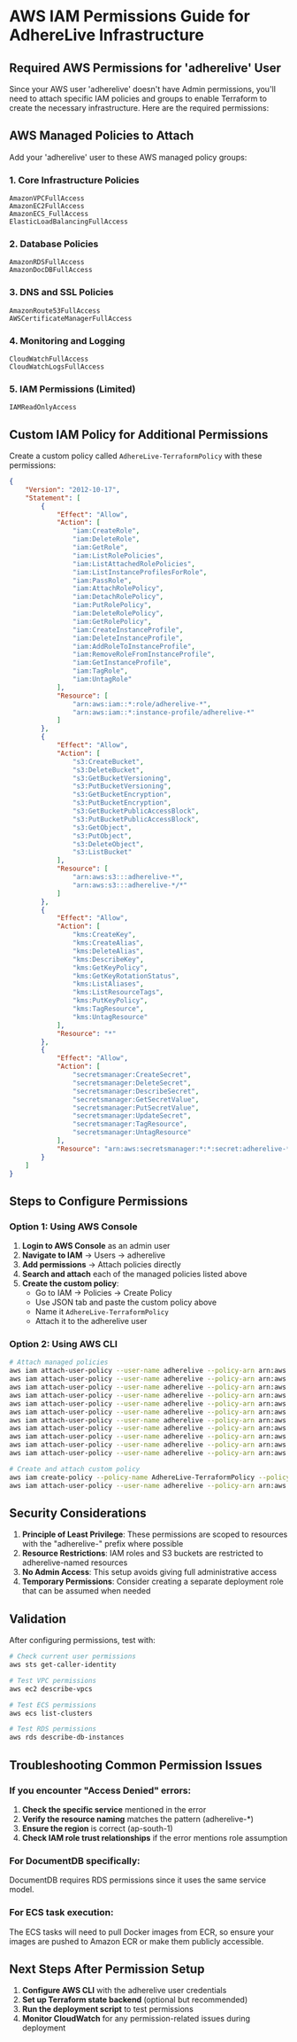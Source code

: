 # AWS IAM Permissions Guide for AdhereLive Infrastructure

## Required AWS Permissions for 'adherelive' User

Since your AWS user 'adherelive' doesn't have Admin permissions, you'll need to attach specific IAM policies and groups to enable Terraform to create the necessary infrastructure. Here are the required permissions:

## AWS Managed Policies to Attach

Add your 'adherelive' user to these AWS managed policy groups:

### 1. Core Infrastructure Policies
```
AmazonVPCFullAccess
AmazonEC2FullAccess
AmazonECS_FullAccess
ElasticLoadBalancingFullAccess
```

### 2. Database Policies
```
AmazonRDSFullAccess
AmazonDocDBFullAccess
```

### 3. DNS and SSL Policies
```
AmazonRoute53FullAccess
AWSCertificateManagerFullAccess
```

### 4. Monitoring and Logging
```
CloudWatchFullAccess
CloudWatchLogsFullAccess
```

### 5. IAM Permissions (Limited)
```
IAMReadOnlyAccess
```

## Custom IAM Policy for Additional Permissions

Create a custom policy called `AdhereLive-TerraformPolicy` with these permissions:

```json
{
    "Version": "2012-10-17",
    "Statement": [
        {
            "Effect": "Allow",
            "Action": [
                "iam:CreateRole",
                "iam:DeleteRole",
                "iam:GetRole",
                "iam:ListRolePolicies",
                "iam:ListAttachedRolePolicies",
                "iam:ListInstanceProfilesForRole",
                "iam:PassRole",
                "iam:AttachRolePolicy",
                "iam:DetachRolePolicy",
                "iam:PutRolePolicy",
                "iam:DeleteRolePolicy",
                "iam:GetRolePolicy",
                "iam:CreateInstanceProfile",
                "iam:DeleteInstanceProfile",
                "iam:AddRoleToInstanceProfile",
                "iam:RemoveRoleFromInstanceProfile",
                "iam:GetInstanceProfile",
                "iam:TagRole",
                "iam:UntagRole"
            ],
            "Resource": [
                "arn:aws:iam::*:role/adherelive-*",
                "arn:aws:iam::*:instance-profile/adherelive-*"
            ]
        },
        {
            "Effect": "Allow",
            "Action": [
                "s3:CreateBucket",
                "s3:DeleteBucket",
                "s3:GetBucketVersioning",
                "s3:PutBucketVersioning",
                "s3:GetBucketEncryption",
                "s3:PutBucketEncryption",
                "s3:GetBucketPublicAccessBlock",
                "s3:PutBucketPublicAccessBlock",
                "s3:GetObject",
                "s3:PutObject",
                "s3:DeleteObject",
                "s3:ListBucket"
            ],
            "Resource": [
                "arn:aws:s3:::adherelive-*",
                "arn:aws:s3:::adherelive-*/*"
            ]
        },
        {
            "Effect": "Allow",
            "Action": [
                "kms:CreateKey",
                "kms:CreateAlias",
                "kms:DeleteAlias",
                "kms:DescribeKey",
                "kms:GetKeyPolicy",
                "kms:GetKeyRotationStatus",
                "kms:ListAliases",
                "kms:ListResourceTags",
                "kms:PutKeyPolicy",
                "kms:TagResource",
                "kms:UntagResource"
            ],
            "Resource": "*"
        },
        {
            "Effect": "Allow",
            "Action": [
                "secretsmanager:CreateSecret",
                "secretsmanager:DeleteSecret",
                "secretsmanager:DescribeSecret",
                "secretsmanager:GetSecretValue",
                "secretsmanager:PutSecretValue",
                "secretsmanager:UpdateSecret",
                "secretsmanager:TagResource",
                "secretsmanager:UntagResource"
            ],
            "Resource": "arn:aws:secretsmanager:*:*:secret:adherelive-*"
        }
    ]
}
```

## Steps to Configure Permissions

### Option 1: Using AWS Console

1. **Login to AWS Console** as an admin user
2. **Navigate to IAM** → Users → adherelive
3. **Add permissions** → Attach policies directly
4. **Search and attach** each of the managed policies listed above
5. **Create the custom policy**:
   - Go to IAM → Policies → Create Policy
   - Use JSON tab and paste the custom policy above
   - Name it `AdhereLive-TerraformPolicy`
   - Attach it to the adherelive user

### Option 2: Using AWS CLI

```bash
# Attach managed policies
aws iam attach-user-policy --user-name adherelive --policy-arn arn:aws:iam::aws:policy/AmazonVPCFullAccess
aws iam attach-user-policy --user-name adherelive --policy-arn arn:aws:iam::aws:policy/AmazonEC2FullAccess
aws iam attach-user-policy --user-name adherelive --policy-arn arn:aws:iam::aws:policy/AmazonECS_FullAccess
aws iam attach-user-policy --user-name adherelive --policy-arn arn:aws:iam::aws:policy/ElasticLoadBalancingFullAccess
aws iam attach-user-policy --user-name adherelive --policy-arn arn:aws:iam::aws:policy/AmazonRDSFullAccess
aws iam attach-user-policy --user-name adherelive --policy-arn arn:aws:iam::aws:policy/AmazonDocDBFullAccess
aws iam attach-user-policy --user-name adherelive --policy-arn arn:aws:iam::aws:policy/AmazonRoute53FullAccess
aws iam attach-user-policy --user-name adherelive --policy-arn arn:aws:iam::aws:policy/AWSCertificateManagerFullAccess
aws iam attach-user-policy --user-name adherelive --policy-arn arn:aws:iam::aws:policy/CloudWatchFullAccess
aws iam attach-user-policy --user-name adherelive --policy-arn arn:aws:iam::aws:policy/CloudWatchLogsFullAccess
aws iam attach-user-policy --user-name adherelive --policy-arn arn:aws:iam::aws:policy/IAMReadOnlyAccess

# Create and attach custom policy
aws iam create-policy --policy-name AdhereLive-TerraformPolicy --policy-document file://custom-policy.json
aws iam attach-user-policy --user-name adherelive --policy-arn arn:aws:iam::ACCOUNT-ID:policy/AdhereLive-TerraformPolicy
```

## Security Considerations

1. **Principle of Least Privilege**: These permissions are scoped to resources with the "adherelive-" prefix where possible
2. **Resource Restrictions**: IAM roles and S3 buckets are restricted to adherelive-named resources
3. **No Admin Access**: This setup avoids giving full administrative access
4. **Temporary Permissions**: Consider creating a separate deployment role that can be assumed when needed

## Validation

After configuring permissions, test with:

```bash
# Check current user permissions
aws sts get-caller-identity

# Test VPC permissions
aws ec2 describe-vpcs

# Test ECS permissions
aws ecs list-clusters

# Test RDS permissions
aws rds describe-db-instances
```

## Troubleshooting Common Permission Issues

### If you encounter "Access Denied" errors:

1. **Check the specific service** mentioned in the error
2. **Verify the resource naming** matches the pattern (adherelive-*)
3. **Ensure the region** is correct (ap-south-1)
4. **Check IAM role trust relationships** if the error mentions role assumption

### For DocumentDB specifically:
DocumentDB requires RDS permissions since it uses the same service model.

### For ECS task execution:
The ECS tasks will need to pull Docker images from ECR, so ensure your images are pushed to Amazon ECR or make them publicly accessible.

## Next Steps After Permission Setup

1. **Configure AWS CLI** with the adherelive user credentials
2. **Set up Terraform state backend** (optional but recommended)
3. **Run the deployment script** to test permissions
4. **Monitor CloudWatch** for any permission-related issues during deployment